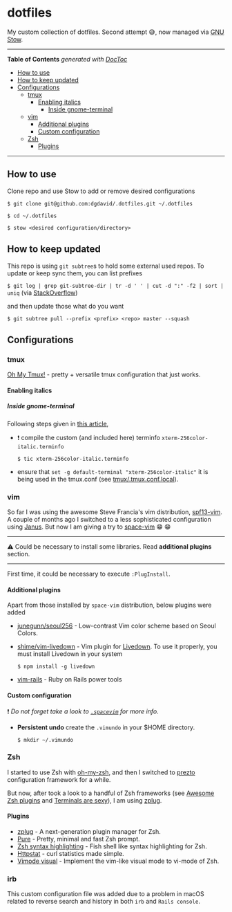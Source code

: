 # dotfiles

My custom collection of dotfiles. Second attempt :sweat_smile:, now managed via
[GNU Stow](https://www.gnu.org/software/stow/).

---

<!-- START doctoc generated TOC please keep comment here to allow auto update -->
<!-- DON'T EDIT THIS SECTION, INSTEAD RE-RUN doctoc TO UPDATE -->
**Table of Contents**  *generated with [DocToc](https://github.com/thlorenz/doctoc)*

- [How to use](#how-to-use)
- [How to keep updated](#how-to-keep-updated)
- [Configurations](#configurations)
  - [tmux](#tmux)
    - [Enabling italics](#enabling-italics)
      - [Inside gnome-terminal](#inside-gnome-terminal)
  - [vim](#vim)
    - [Additional plugins](#additional-plugins)
    - [Custom configuration](#custom-configuration)
  - [Zsh](#zsh)
    - [Plugins](#plugins)

<!-- END doctoc generated TOC please keep comment here to allow auto update -->

---

## How to use

Clone repo and use Stow to add or remove desired configurations

`$ git clone git@github.com:dgdavid/.dotfiles.git ~/.dotfiles`

`$ cd ~/.dotfiles`

`$ stow <desired configuration/directory>`

## How to keep updated

This repo is using `git subtree`s to hold some external used repos. To update
or keep sync them, you can list prefixes

`$ git log | grep git-subtree-dir | tr -d ' ' | cut -d ":" -f2 | sort | uniq` (via [StackOverflow](https://stackoverflow.com/a/18339297))

and then update those what do you want

`$ git subtree pull --prefix <prefix> <repo> master --squash`

## Configurations

### tmux

[Oh My Tmux!](https://github.com/gpakosz/.tmux) - pretty + versatile tmux configuration that just works.

#### Enabling italics

##### Inside gnome-terminal

Following steps given in [this
article](http://www.nerdyweekly.com/posts/enable-italic-text-vim-tmux-gnome-terminal/),


* :exclamation: compile the custom  (and included here) terminfo `xterm-256color-italic.terminfo`

  `$ tic xterm-256color-italic.terminfo`

* ensure that `set -g default-terminal "xterm-256color-italic"` it is being
  used in the tmux.conf (see [tmux/.tmux.conf.local](.tmux.conf.local)).

### vim

So far I was using the awesome Steve Francia's vim distribution,
[spf13-vim](http://vim.spf13.com/). A couple of months ago I switched to a less
sophisticated configuration using [Janus](https://github.com/carlhuda/janus). But now I am giving a try to
[space-vim](https://github.com/liuchengxu/space-vim) :grin: :grin:

---

:warning: Could be necessary to install some libraries. Read **additional plugins** section.

---

First time, it could be necessary to execute `:PlugInstall`.

#### Additional plugins

Apart from those installed by `space-vim` distribution, below plugins were added

* [junegunn/seoul256](https://github.com/junegunn/seoul256.vim) - Low-contrast
  Vim color scheme based on Seoul Colors.
* [shime/vim-livedown](https://github.com/shime/vim-livedown) - Vim plugin for
  [Livedown](https://github.com/shime/livedown). To use it properly, you must
  install Livedown in your system

  `$ npm install -g livedown`

* [vim-rails](https://github.com/tpope/vim-rails) - Ruby on Rails power tools

#### Custom configuration

:exclamation: *Do not forget take a look to [`.spacevim`](vim/.spacevim) for more info*.

  * **Persistent undo** create the `.vimundo` in your $HOME directory.

    `$ mkdir ~/.vimundo`

### Zsh

I started to use Zsh with
[oh-my-zsh](https://github.com/robbyrussell/oh-my-zsh), and then I switched to
[prezto](https://github.com/sorin-ionescu/prezto) configuration framework for a
while.

But now, after took a look to a handful of Zsh frameworks (see [Awesome
Zsh plugins](https://github.com/unixorn/awesome-zsh-plugins#frameworks) and
[Terminals are sexy](https://terminalsare.sexy/#shells)), I am using [zplug](https://github.com/zplug/zplug).

#### Plugins

* [zplug](https://github.com/zplug/zplug) - A next-generation plugin manager
  for Zsh.
* [Pure](https://github.com/sindresorhus/pure) - Pretty, minimal and fast Zsh
  prompt.
* [Zsh syntax
  highlighting](https://github.com/zsh-users/zsh-syntax-highlighting) - Fish
  shell like syntax highlighting for Zsh.
* [Httpstat](https://github.com/b4b4r07/httpstat) - curl statistics made
  simple.
* [Vimode visual](https://github.com/b4b4r07/zsh-vimode-visual) - Implement the
  vim-like visual mode to vi-mode of Zsh.

### irb

This custom configuration file was added due to a problem in macOS related to
reverse search and history in both `irb` and `Rails console`.
